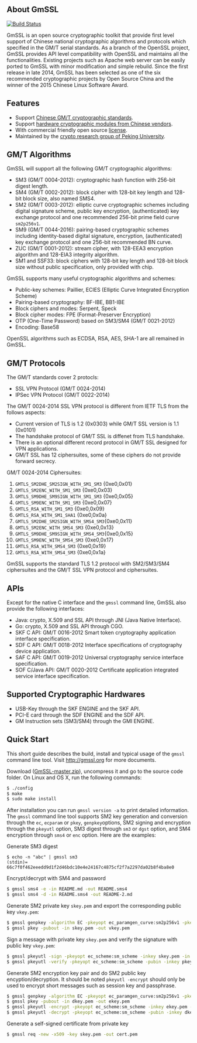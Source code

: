 ## About GmSSL

[![Build Status](https://travis-ci.org/guanzhi/GmSSL.svg?branch=master)](https://travis-ci.org/guanzhi/GmSSL)

GmSSL is an open source cryptographic toolkit that provide first level support of Chinese national cryptographic algorithms and protocols which specified in the GM/T serial standards. As a branch of the OpenSSL project, GmSSL provides API level compatibility with OpenSSL and maintains all the functionalities. Existing projects such as Apache web server can be easily ported to GmSSL with minor modification and simple rebuild. Since the first release in late 2014, GmSSL has been selected as one of the six recommended cryptographic projects by Open Source China and the winner of the 2015 Chinese Linux Software Award.

## Features

 - Support [Chinese GM/T cryptographic standards](http://gmssl.org/docs/standards.html).
 - Support [hardware cryptographic modules from Chinese vendors](http://www.sca.gov.cn/sca/zxfw/cpxx.shtml).
 - With commercial friendly open source [license](http://gmssl.org/docs/licenses.html).
 - Maintained by the [crypto research group of Peking University](http://infosec.pku.edu.cn).

## GM/T Algorithms

GmSSL will support all the following GM/T cryptographic algorithms:

 - SM3 (GM/T 0004-2012): cryptographic hash function with 256-bit digest length.
 - SM4 (GM/T 0002-2012): block cipher with 128-bit key length and 128-bit block size, also named SMS4.
 - SM2 (GM/T 0003-2012): elliptic curve cryptographic schemes including digital signature scheme, public key encryption, (authenticated) key exchange protocol and one recommended 256-bit prime field curve `sm2p256v1`.
 - SM9 (GM/T 0044-2016): pairing-based cryptographic schemes including identity-based digital signature, encryption, (authenticated) key exchange protocol and one 256-bit recommended BN curve.
 - ZUC (GM/T 0001-2012): stream cipher, with 128-EEA3 encryption algorithm and 128-EIA3 integrity algorithm.
 - SM1 and SSF33: block ciphers with 128-bit key length and 128-bit block size without public specification, only provided with chip.
 
GmSSL supports many useful cryptographic algorithms and schemes:

 - Public-key schemes: Paillier, ECIES (Elliptic Curve Integrated Encryption Scheme)
 - Pairing-based cryptography: BF-IBE, BB1-IBE
 - Block ciphers and modes: Serpent, Speck
 - Block cipher modes: FPE (Format-Preserver Encryption)
 - OTP (One-Time Password) based on SM3/SM4 (GM/T 0021-2012)
 - Encoding: Base58

OpenSSL algorithms such as ECDSA, RSA, AES, SHA-1 are all remained in GmSSL.

## GM/T Protocols

The GM/T standards cover 2 protocls:

 - SSL VPN Protocol  (GM/T 0024-2014)
 - IPSec VPN Protocol (GM/T 0022-2014)
 
The GM/T 0024-2014 SSL VPN protocol is different from IETF TLS from the follows aspects:

 - Current version of TLS is 1.2 (0x0303) while GM/T SSL version is 1.1 (0x0101)
 - The handshake protocol of GM/T SSL is diffenet from TLS handshake.
 - There is an optional different record protocol in GM/T SSL designed for VPN applications.
 - GM/T SSL has 12 ciphersuites, some of these ciphers do not provide forward secrecy.
 
GM/T 0024-2014 Ciphersuites: 

 1. `GMTLS_SM2DHE_SM2SIGN_WITH_SM1_SM3` {0xe0,0x01}
 2. `GMTLS_SM2ENC_WITH_SM1_SM3`         {0xe0,0x03}
 3. `GMTLS_SM9DHE_SM9SIGN_WITH_SM1_SM3` {0xe0,0x05}
 4. `GMTLS_SM9ENC_WITH_SM1_SM3`         {0xe0,0x07}
 5. `GMTLS_RSA_WITH_SM1_SM3`            {0xe0,0x09}
 6. `GMTLS_RSA_WITH_SM1_SHA1`           {0xe0,0x0a}
 7. `GMTLS_SM2DHE_SM2SIGN_WITH_SMS4_SM3`{0xe0,0x11}
 8. `GMTLS_SM2ENC_WITH_SMS4_SM3`        {0xe0,0x13}
 9. `GMTLS_SM9DHE_SM9SIGN_WITH_SMS4_SM3`{0xe0,0x15}
10. `GMTLS_SM9ENC_WITH_SMS4_SM3`        {0xe0,0x17}
11. `GMTLS_RSA_WITH_SMS4_SM3`           {0xe0,0x19}
12. `GMTLS_RSA_WITH_SMS4_SM3`           {0xe0,0x1a}

GmSSL supports the standard TLS 1.2 protocol with SM2/SM3/SM4 ciphersuites and the GM/T SSL VPN protocol and ciphersuites.

## APIs

Except for the native C interface and the `gmssl` command line, GmSSL also provide the following interfaces:

 - Java: crypto, X.509 and SSL API through JNI (Java Native Interface).
 - Go: crypto, X.509 and SSL API through CGO.
 - SKF C API: GM/T 0016-2012 Smart token cryptography application interface specification.
 - SDF C API: GM/T 0018-2012 Interface specifications of cryptography device application.
 - SAF C API: GM/T 0019-2012 Universal cryptography service interface specification.
 - SOF C/Java API: GM/T 0020-2012 Certificate application integrated service interface specification.

## Supported Cryptographic Hardwares

 - USB-Key through the SKF ENGINE and the SKF API.
 - PCI-E card through the SDF ENGINE and the SDF API.
 - GM Instruction sets (SM3/SM4) through the GMI ENGINE.

## Quick Start

This short guide describes the build, install and typical usage of the `gmssl` command line tool. Visit http://gmssl.org for more documents.

Download ([GmSSL-master.zip](https://github.com/guanzhi/GmSSL/archive/master.zip)), uncompress it and go to the source code folder. On Linux and OS X, run the following commands:

 ```sh
 $ ./config
 $ make
 $ sudo make install
 ```
 
After installation you can run `gmssl version -a` to print detailed information. The `gmssl` command line tool supports SM2 key generation and conversion through the `ec`, `ecparam` or `pkey`, `genpkey`options, SM2 signing and encryption through the `pkeyutl` option, SM3 digest through `sm3` or `dgst` option, and SM4 encryption through `sms4` or `enc` option. Here are the examples:

Generate SM3 digest

```
$ echo -n "abc" | gmssl sm3
(stdin)= 66c7f0f462eeedd9d1f2d46bdc10e4e24167c4875cf2f7a2297da02b8f4ba8e0
```

Encrypt/decrypt with SM4 and password

```sh
$ gmssl sms4 -e -in README.md -out README.sms4
$ gmssl sms4 -d -in README.sms4 -out README-2.md
```

Generate SM2 private key `skey.pem` and export the corresponding public key `vkey.pem`:

```sh
$ gmssl genpkey -algorithm EC -pkeyopt ec_paramgen_curve:sm2p256v1 -pkeyopt ec_param_enc:named_curve -out skey.pem
$ gmssl pkey -pubout -in skey.pem -out vkey.pem
```

Sign a message with private key `skey.pem` and verify the signature with public key `vkey.pem`:

```sh
$ gmssl pkeyutl -sign -pkeyopt ec_scheme:sm_scheme -inkey skey.pem -in README.md -out README.md.sig
$ gmssl pkeyutl -verify -pkeyopt ec_scheme:sm_scheme -pubin -inkey pkey.pem -in README.md -sigfile README.md.sig
```

Generate SM2 encryption key pair and do SM2 public key encyption/decryption. It should be noted `pkeyutl -encrypt` should only be used to encrypt short messages such as session key and passphrase.

```sh
$ gmssl genpkey -algorithm EC -pkeyopt ec_paramgen_curve:sm2p256v1 -pkeyopt ec_param_enc:named_curve -out dkey.pem
$ gmssl pkey -pubout -in dkey.pem -out ekey.pem
$ gmssl pkeyutl -encrypt -pkeyopt ec_scheme:sm_scheme -inkey ekey.pem -in README.md -out README.md.sm2
$ gmssl pkeyutl -decrypt -pkeyopt ec_scheme:sm_scheme -pubin -inkey dkey.pem -in README.md.sm2 -out README-3.md
```

Generate a self-signed certificate from private key

```sh
$ gmssl req -new -x509 -key skey.pem -out cert.pem
```

